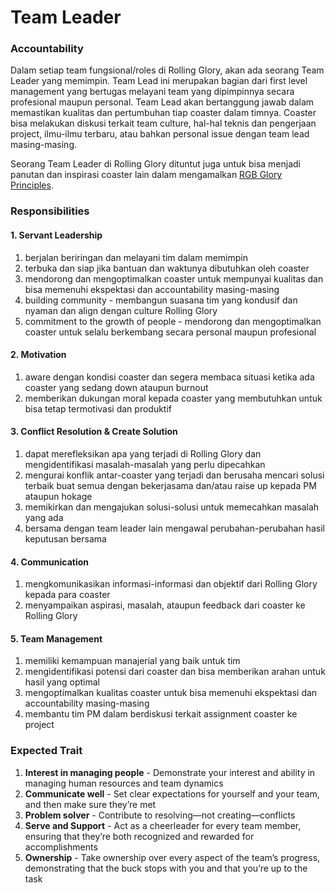 # Team Leader

### Accountability

Dalam setiap team fungsional/roles di Rolling Glory, akan ada seorang Team Leader yang memimpin. Team Lead ini merupakan bagian dari first level management yang bertugas melayani team yang dipimpinnya secara profesional maupun personal. Team Lead akan bertanggung jawab dalam memastikan kualitas dan pertumbuhan tiap coaster dalam timnya. Coaster bisa melakukan diskusi terkait team culture, hal-hal teknis dan pengerjaan project, ilmu-ilmu terbaru, atau bahkan personal issue dengan team lead masing-masing.

Seorang Team Leader di Rolling Glory dituntut juga untuk bisa menjadi panutan dan inspirasi coaster lain dalam mengamalkan [RGB Glory Principles](../../rolling-glory/principles.md).

### Responsibilities

#### **1. Servant Leadership**

1. berjalan beriringan dan melayani tim dalam memimpin
2. terbuka dan siap jika bantuan dan waktunya dibutuhkan oleh coaster
3. mendorong dan mengoptimalkan coaster untuk mempunyai kualitas dan bisa memenuhi ekspektasi dan accountability masing-masing
4. building community - membangun suasana tim yang kondusif dan nyaman dan align dengan culture Rolling Glory
5. commitment to the growth of people - mendorong dan mengoptimalkan coaster untuk selalu berkembang secara personal maupun profesional

#### **2. Motivation**

1. aware dengan kondisi coaster dan segera membaca situasi ketika ada coaster yang sedang down ataupun burnout
2. memberikan dukungan moral kepada coaster yang membutuhkan untuk bisa tetap termotivasi dan produktif

#### **3. Conflict Resolution & Create Solution**

1. dapat merefleksikan apa yang terjadi di Rolling Glory dan mengidentifikasi masalah-masalah yang perlu dipecahkan
2. mengurai konflik antar-coaster yang terjadi dan berusaha mencari solusi terbaik buat semua dengan bekerjasama dan/atau raise up kepada PM ataupun hokage
3. memikirkan dan mengajukan solusi-solusi untuk memecahkan masalah yang ada
4. bersama dengan team leader lain mengawal perubahan-perubahan hasil keputusan bersama

#### **4. Communication**

1. mengkomunikasikan informasi-informasi dan objektif dari Rolling Glory kepada para coaster
2. menyampaikan aspirasi, masalah, ataupun feedback dari coaster ke Rolling Glory

#### **5. Team Management**

1. memiliki kemampuan manajerial yang baik untuk tim
2. mengidentifikasi potensi dari coaster dan bisa memberikan arahan untuk hasil yang optimal
3. mengoptimalkan kualitas coaster untuk bisa memenuhi ekspektasi dan accountability masing-masing
4. membantu tim PM dalam berdiskusi terkait assignment coaster ke project

### **Expected Trait**

1. **Interest in managing people** - Demonstrate your interest and ability in managing human resources and team dynamics
2. **Communicate well** - Set clear expectations for yourself and your team, and then make sure they’re met
3. **Problem solver** - Contribute to resolving—not creating—conflicts
4. **Serve and Support** - Act as a cheerleader for every team member, ensuring that they’re both recognized and rewarded for accomplishments
5. **Ownership** - Take ownership over every aspect of the team’s progress, demonstrating that the buck stops with you and that you’re up to the task



